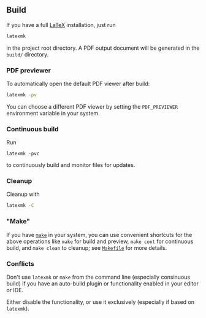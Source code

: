 ## Build
If you have a full [LaTeX](https://www.latex-project.org/) installation, just run
```bash
latexmk
```
in the project root directory.
A PDF output document will be generated in the `build/` directory.

### PDF previewer

To automatically open the default PDF viewer after build:
```bash
latexmk -pv
```
You can choose a different PDF viewer by setting the `PDF_PREVIEWER` environment variable in your system.

### Continuous build

Run
```
latexmk -pvc
```
to continuously build and monitor files for updates.

### Cleanup
Cleanup with
```bash
latexmk -C
```

### "Make"

If you have [`make`](https://www.gnu.org/software/make/) in your system, you can use convenient shortcuts for the above operations
like `make` for build and preview, `make cont` for continuous build, and `make clean` to cleanup;
see [`Makefile`](Makefile) for more details.

### Conflicts

Don't use `latexmk` or `make` from the command line
(especially consinuous build)
if you have an auto-build plugin or functionality
enabled in your editor or IDE.

Either disable the functionality, or use it exclusively (especially if based on `latexmk`).
